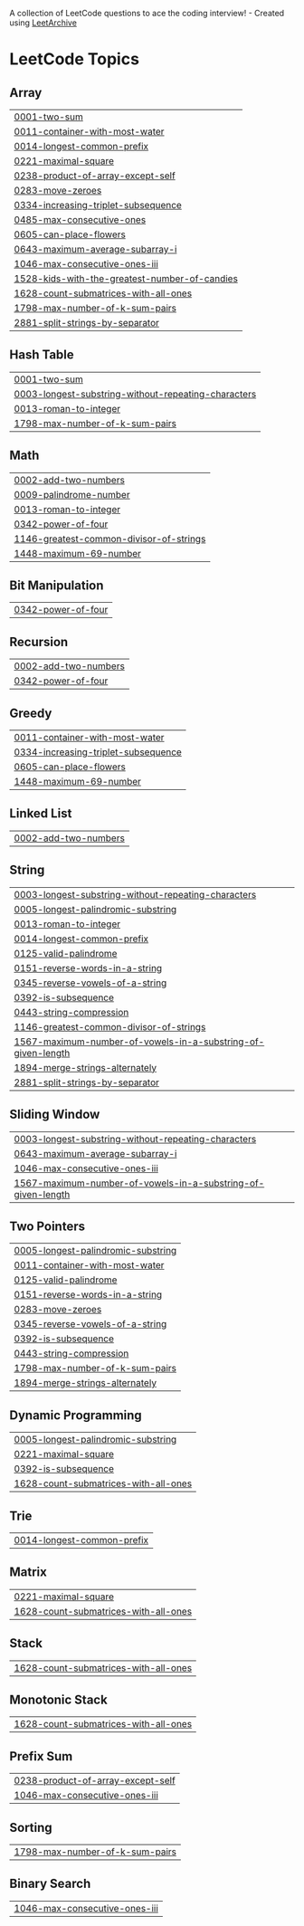 A collection of LeetCode questions to ace the coding interview! - Created using [LeetArchive](https://github.com/anujlunawat/LeetArchive)


<!---LeetCode Topics Start-->
# LeetCode Topics
## Array
|  |
| ------- |
| [0001-two-sum](https://github.com/mynameisunavailable/Leetcode/tree/main/LeetCode/Easy/0001-two-sum) |
| [0011-container-with-most-water](https://github.com/mynameisunavailable/Leetcode/tree/main/LeetCode/Medium/0011-container-with-most-water) |
| [0014-longest-common-prefix](https://github.com/mynameisunavailable/Leetcode/tree/main/LeetCode/Easy/0014-longest-common-prefix) |
| [0221-maximal-square](https://github.com/mynameisunavailable/Leetcode/tree/main/LeetCode/Medium/0221-maximal-square) |
| [0238-product-of-array-except-self](https://github.com/mynameisunavailable/Leetcode/tree/main/LeetCode/Medium/0238-product-of-array-except-self) |
| [0283-move-zeroes](https://github.com/mynameisunavailable/Leetcode/tree/main/LeetCode/Easy/0283-move-zeroes) |
| [0334-increasing-triplet-subsequence](https://github.com/mynameisunavailable/Leetcode/tree/main/LeetCode/Medium/0334-increasing-triplet-subsequence) |
| [0485-max-consecutive-ones](https://github.com/mynameisunavailable/Leetcode/tree/main/LeetCode/Easy/0485-max-consecutive-ones) |
| [0605-can-place-flowers](https://github.com/mynameisunavailable/Leetcode/tree/main/LeetCode/Easy/0605-can-place-flowers) |
| [0643-maximum-average-subarray-i](https://github.com/mynameisunavailable/Leetcode/tree/main/LeetCode/0643-maximum-average-subarray-i) |
| [1046-max-consecutive-ones-iii](https://github.com/mynameisunavailable/Leetcode/tree/main/LeetCode/Medium/1046-max-consecutive-ones-iii) |
| [1528-kids-with-the-greatest-number-of-candies](https://github.com/mynameisunavailable/Leetcode/tree/main/LeetCode/Easy/1528-kids-with-the-greatest-number-of-candies) |
| [1628-count-submatrices-with-all-ones](https://github.com/mynameisunavailable/Leetcode/tree/main/LeetCode/Medium/1628-count-submatrices-with-all-ones) |
| [1798-max-number-of-k-sum-pairs](https://github.com/mynameisunavailable/Leetcode/tree/main/LeetCode/Medium/1798-max-number-of-k-sum-pairs) |
| [2881-split-strings-by-separator](https://github.com/mynameisunavailable/Leetcode/tree/main/LeetCode/Easy/2881-split-strings-by-separator) |
## Hash Table
|  |
| ------- |
| [0001-two-sum](https://github.com/mynameisunavailable/Leetcode/tree/main/LeetCode/Easy/0001-two-sum) |
| [0003-longest-substring-without-repeating-characters](https://github.com/mynameisunavailable/Leetcode/tree/main/LeetCode/Medium/0003-longest-substring-without-repeating-characters) |
| [0013-roman-to-integer](https://github.com/mynameisunavailable/Leetcode/tree/main/LeetCode/Easy/0013-roman-to-integer) |
| [1798-max-number-of-k-sum-pairs](https://github.com/mynameisunavailable/Leetcode/tree/main/LeetCode/Medium/1798-max-number-of-k-sum-pairs) |
## Math
|  |
| ------- |
| [0002-add-two-numbers](https://github.com/mynameisunavailable/Leetcode/tree/main/LeetCode/Medium/0002-add-two-numbers) |
| [0009-palindrome-number](https://github.com/mynameisunavailable/Leetcode/tree/main/LeetCode/Easy/0009-palindrome-number) |
| [0013-roman-to-integer](https://github.com/mynameisunavailable/Leetcode/tree/main/LeetCode/Easy/0013-roman-to-integer) |
| [0342-power-of-four](https://github.com/mynameisunavailable/Leetcode/tree/main/LeetCode/Easy/0342-power-of-four) |
| [1146-greatest-common-divisor-of-strings](https://github.com/mynameisunavailable/Leetcode/tree/main/LeetCode/Easy/1146-greatest-common-divisor-of-strings) |
| [1448-maximum-69-number](https://github.com/mynameisunavailable/Leetcode/tree/main/LeetCode/Easy/1448-maximum-69-number) |
## Bit Manipulation
|  |
| ------- |
| [0342-power-of-four](https://github.com/mynameisunavailable/Leetcode/tree/main/LeetCode/Easy/0342-power-of-four) |
## Recursion
|  |
| ------- |
| [0002-add-two-numbers](https://github.com/mynameisunavailable/Leetcode/tree/main/LeetCode/Medium/0002-add-two-numbers) |
| [0342-power-of-four](https://github.com/mynameisunavailable/Leetcode/tree/main/LeetCode/Easy/0342-power-of-four) |
## Greedy
|  |
| ------- |
| [0011-container-with-most-water](https://github.com/mynameisunavailable/Leetcode/tree/main/LeetCode/Medium/0011-container-with-most-water) |
| [0334-increasing-triplet-subsequence](https://github.com/mynameisunavailable/Leetcode/tree/main/LeetCode/Medium/0334-increasing-triplet-subsequence) |
| [0605-can-place-flowers](https://github.com/mynameisunavailable/Leetcode/tree/main/LeetCode/Easy/0605-can-place-flowers) |
| [1448-maximum-69-number](https://github.com/mynameisunavailable/Leetcode/tree/main/LeetCode/Easy/1448-maximum-69-number) |
## Linked List
|  |
| ------- |
| [0002-add-two-numbers](https://github.com/mynameisunavailable/Leetcode/tree/main/LeetCode/Medium/0002-add-two-numbers) |
## String
|  |
| ------- |
| [0003-longest-substring-without-repeating-characters](https://github.com/mynameisunavailable/Leetcode/tree/main/LeetCode/Medium/0003-longest-substring-without-repeating-characters) |
| [0005-longest-palindromic-substring](https://github.com/mynameisunavailable/Leetcode/tree/main/LeetCode/Medium/0005-longest-palindromic-substring) |
| [0013-roman-to-integer](https://github.com/mynameisunavailable/Leetcode/tree/main/LeetCode/Easy/0013-roman-to-integer) |
| [0014-longest-common-prefix](https://github.com/mynameisunavailable/Leetcode/tree/main/LeetCode/Easy/0014-longest-common-prefix) |
| [0125-valid-palindrome](https://github.com/mynameisunavailable/Leetcode/tree/main/LeetCode/Easy/0125-valid-palindrome) |
| [0151-reverse-words-in-a-string](https://github.com/mynameisunavailable/Leetcode/tree/main/LeetCode/Medium/0151-reverse-words-in-a-string) |
| [0345-reverse-vowels-of-a-string](https://github.com/mynameisunavailable/Leetcode/tree/main/LeetCode/Easy/0345-reverse-vowels-of-a-string) |
| [0392-is-subsequence](https://github.com/mynameisunavailable/Leetcode/tree/main/LeetCode/Easy/0392-is-subsequence) |
| [0443-string-compression](https://github.com/mynameisunavailable/Leetcode/tree/main/LeetCode/Medium/0443-string-compression) |
| [1146-greatest-common-divisor-of-strings](https://github.com/mynameisunavailable/Leetcode/tree/main/LeetCode/Easy/1146-greatest-common-divisor-of-strings) |
| [1567-maximum-number-of-vowels-in-a-substring-of-given-length](https://github.com/mynameisunavailable/Leetcode/tree/main/LeetCode/Medium/1567-maximum-number-of-vowels-in-a-substring-of-given-length) |
| [1894-merge-strings-alternately](https://github.com/mynameisunavailable/Leetcode/tree/main/LeetCode/Easy/1894-merge-strings-alternately) |
| [2881-split-strings-by-separator](https://github.com/mynameisunavailable/Leetcode/tree/main/LeetCode/Easy/2881-split-strings-by-separator) |
## Sliding Window
|  |
| ------- |
| [0003-longest-substring-without-repeating-characters](https://github.com/mynameisunavailable/Leetcode/tree/main/LeetCode/Medium/0003-longest-substring-without-repeating-characters) |
| [0643-maximum-average-subarray-i](https://github.com/mynameisunavailable/Leetcode/tree/main/LeetCode/0643-maximum-average-subarray-i) |
| [1046-max-consecutive-ones-iii](https://github.com/mynameisunavailable/Leetcode/tree/main/LeetCode/Medium/1046-max-consecutive-ones-iii) |
| [1567-maximum-number-of-vowels-in-a-substring-of-given-length](https://github.com/mynameisunavailable/Leetcode/tree/main/LeetCode/Medium/1567-maximum-number-of-vowels-in-a-substring-of-given-length) |
## Two Pointers
|  |
| ------- |
| [0005-longest-palindromic-substring](https://github.com/mynameisunavailable/Leetcode/tree/main/LeetCode/Medium/0005-longest-palindromic-substring) |
| [0011-container-with-most-water](https://github.com/mynameisunavailable/Leetcode/tree/main/LeetCode/Medium/0011-container-with-most-water) |
| [0125-valid-palindrome](https://github.com/mynameisunavailable/Leetcode/tree/main/LeetCode/Easy/0125-valid-palindrome) |
| [0151-reverse-words-in-a-string](https://github.com/mynameisunavailable/Leetcode/tree/main/LeetCode/Medium/0151-reverse-words-in-a-string) |
| [0283-move-zeroes](https://github.com/mynameisunavailable/Leetcode/tree/main/LeetCode/Easy/0283-move-zeroes) |
| [0345-reverse-vowels-of-a-string](https://github.com/mynameisunavailable/Leetcode/tree/main/LeetCode/Easy/0345-reverse-vowels-of-a-string) |
| [0392-is-subsequence](https://github.com/mynameisunavailable/Leetcode/tree/main/LeetCode/Easy/0392-is-subsequence) |
| [0443-string-compression](https://github.com/mynameisunavailable/Leetcode/tree/main/LeetCode/Medium/0443-string-compression) |
| [1798-max-number-of-k-sum-pairs](https://github.com/mynameisunavailable/Leetcode/tree/main/LeetCode/Medium/1798-max-number-of-k-sum-pairs) |
| [1894-merge-strings-alternately](https://github.com/mynameisunavailable/Leetcode/tree/main/LeetCode/Easy/1894-merge-strings-alternately) |
## Dynamic Programming
|  |
| ------- |
| [0005-longest-palindromic-substring](https://github.com/mynameisunavailable/Leetcode/tree/main/LeetCode/Medium/0005-longest-palindromic-substring) |
| [0221-maximal-square](https://github.com/mynameisunavailable/Leetcode/tree/main/LeetCode/Medium/0221-maximal-square) |
| [0392-is-subsequence](https://github.com/mynameisunavailable/Leetcode/tree/main/LeetCode/Easy/0392-is-subsequence) |
| [1628-count-submatrices-with-all-ones](https://github.com/mynameisunavailable/Leetcode/tree/main/LeetCode/Medium/1628-count-submatrices-with-all-ones) |
## Trie
|  |
| ------- |
| [0014-longest-common-prefix](https://github.com/mynameisunavailable/Leetcode/tree/main/LeetCode/Easy/0014-longest-common-prefix) |
## Matrix
|  |
| ------- |
| [0221-maximal-square](https://github.com/mynameisunavailable/Leetcode/tree/main/LeetCode/Medium/0221-maximal-square) |
| [1628-count-submatrices-with-all-ones](https://github.com/mynameisunavailable/Leetcode/tree/main/LeetCode/Medium/1628-count-submatrices-with-all-ones) |
## Stack
|  |
| ------- |
| [1628-count-submatrices-with-all-ones](https://github.com/mynameisunavailable/Leetcode/tree/main/LeetCode/Medium/1628-count-submatrices-with-all-ones) |
## Monotonic Stack
|  |
| ------- |
| [1628-count-submatrices-with-all-ones](https://github.com/mynameisunavailable/Leetcode/tree/main/LeetCode/Medium/1628-count-submatrices-with-all-ones) |
## Prefix Sum
|  |
| ------- |
| [0238-product-of-array-except-self](https://github.com/mynameisunavailable/Leetcode/tree/main/LeetCode/Medium/0238-product-of-array-except-self) |
| [1046-max-consecutive-ones-iii](https://github.com/mynameisunavailable/Leetcode/tree/main/LeetCode/Medium/1046-max-consecutive-ones-iii) |
## Sorting
|  |
| ------- |
| [1798-max-number-of-k-sum-pairs](https://github.com/mynameisunavailable/Leetcode/tree/main/LeetCode/Medium/1798-max-number-of-k-sum-pairs) |
## Binary Search
|  |
| ------- |
| [1046-max-consecutive-ones-iii](https://github.com/mynameisunavailable/Leetcode/tree/main/LeetCode/Medium/1046-max-consecutive-ones-iii) |
<!---LeetCode Topics End-->
